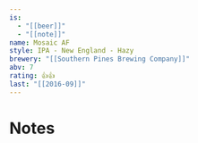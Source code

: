 ```yaml
---
is:
  - "[[beer]]"
  - "[[note]]"
name: Mosaic AF
style: IPA - New England - Hazy
brewery: "[[Southern Pines Brewing Company]]"
abv: 7
rating: 👍👍
last: "[[2016-09]]"
---
```

# Notes


